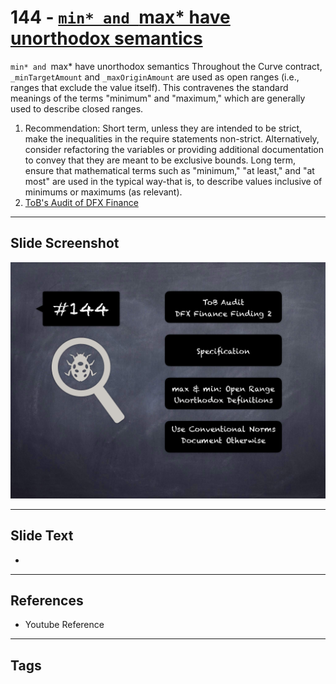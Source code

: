 
# 144 - [`min* and `max* have unorthodox semantics](./`min*%20and%20`max*%20have%20unorthodox%20semantics.md)

`min* and `max* have unorthodox semantics Throughout the Curve contract, `_minTargetAmount` and `_maxOriginAmount` are used as open ranges (i.e., ranges that exclude the value itself). This contravenes the standard meanings of the terms "minimum" and "maximum," which are generally used to describe closed ranges.


1. Recommendation: Short term, unless they are intended to be strict, make the inequalities in the require statements non-strict. Alternatively, consider refactoring the variables or providing additional documentation to convey that they are meant to be exclusive bounds. Long term, ensure that mathematical terms such as "minimum," "at least," and "at most" are used in the typical way-that is, to describe values inclusive of minimums or maximums (as relevant).
2. [ToB's Audit of DFX Finance](https://github.com/dfx-finance/protocol/blob/main/audits/2021-05-03-Trail_of_Bits.pdf)


___
## Slide Screenshot
![144.png](../../images/8.%20Audit%20Findings%20201/144.png)
___
## Slide Text
- 
___
## References
- Youtube Reference
___
## Tags

